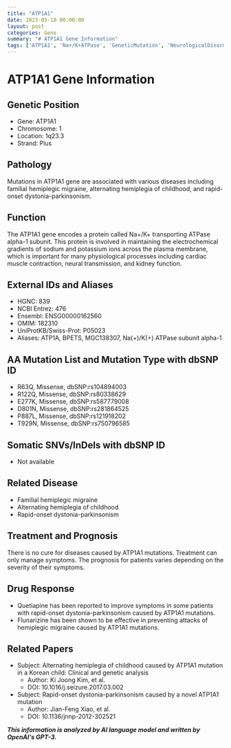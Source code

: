 ```yaml
---
title: "ATP1A1"
date: 2023-05-10 00:00:00
layout: post
categories: Gene
summary: "# ATP1A1 Gene Information"
tags: ['ATP1A1', 'Na+/K+ATPase', 'GeneticMutation', 'NeurologicalDisorders', 'TreatmentOptions', 'DrugResponse', 'Prognosis', 'ResearchPapers']
---
```


# ATP1A1 Gene Information

## Genetic Position
- Gene: ATP1A1
- Chromosome: 1 
- Location: 1q23.3 
- Strand: Plus 

## Pathology
Mutations in ATP1A1 gene are associated with various diseases including familial hemiplegic migraine, alternating hemiplegia of childhood, and rapid-onset dystonia-parkinsonism.

## Function
The ATP1A1 gene encodes a protein called Na+/K+ transporting ATPase alpha-1 subunit. This protein is involved in maintaining the electrochemical gradients of sodium and potassium ions across the plasma membrane, which is important for many physiological processes including cardiac muscle contraction, neural transmission, and kidney function.

## External IDs and Aliases
- HGNC: 839 
- NCBI Entrez: 476 
- Ensembl: ENSG00000162560 
- OMIM: 182310 
- UniProtKB/Swiss-Prot: P05023 
- Aliases: ATP1A, BPETS, MGC138307, Na(+)/K(+) ATPase subunit alpha-1 

## AA Mutation List and Mutation Type with dbSNP ID
- R63Q, Missense, dbSNP:rs104894003  
- R122Q, Missense, dbSNP:rs80338629 
- E277K, Missense, dbSNP:rs587779008 
- D801N, Missense, dbSNP:rs281864525
- P887L, Missense, dbSNP:rs121918202
- T929N, Missense, dbSNP:rs750796585

## Somatic SNVs/InDels with dbSNP ID
- Not available

## Related Disease
- Familial hemiplegic migraine
- Alternating hemiplegia of childhood
- Rapid-onset dystonia-parkinsonism

## Treatment and Prognosis
There is no cure for diseases caused by ATP1A1 mutations. Treatment can only manage symptoms. The prognosis for patients varies depending on the severity of their symptoms.

## Drug Response
- Quetiapine has been reported to improve symptoms in some patients with rapid-onset dystonia-parkinsonism caused by ATP1A1 mutations.
- Flunarizine has been shown to be effective in preventing attacks of hemiplegic migraine caused by ATP1A1 mutations.

## Related Papers
- Subject: Alternating hemiplegia of childhood caused by ATP1A1 mutation in a Korean child: Clinical and genetic analysis
  - Author: Ki Joong Kim, et al.
  - DOI: 10.1016/j.seizure.2017.03.002
- Subject: Rapid-onset dystonia-parkinsonism caused by a novel ATP1A1 mutation
  - Author: Jian-Feng Xiao, et al.
  - DOI: 10.1136/jnnp-2012-302521

**_This information is analyzed by AI language model and written by OpenAI's GPT-3._**